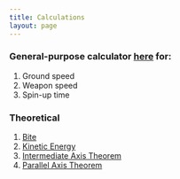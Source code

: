 ```yaml
---
title: Calculations
layout: page
---
```


### General-purpose calculator [here](calc.md) for:
1. Ground speed
2. Weapon speed
3. Spin-up time

### Theoretical
1. [Bite](bite.md)
2. [Kinetic Energy](ke.md)
3. [Intermediate Axis Theorem](iat.md)
4. [Parallel Axis Theorem](pat.md)
